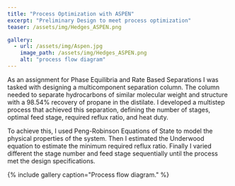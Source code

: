 ```yaml
---
title: "Process Optimization with ASPEN"
excerpt: "Preliminary Design to meet process optimization"
teaser: /assets/img/Hedges_ASPEN.png

gallery:
  - url: /assets/img/Aspen.jpg
    image_path: /assets/img/Hedges_ASPEN.png
    alt: "process flow diagram"
---
```


As an assignment for Phase Equilibria and Rate Based Separations I was tasked with designing a multicomponent separation column. The column needed to separate hydrocarbons of similar molecular weight and structure with a 98.54% recovery of propane in the distilate. I developed a multistep process that achieved this separation, defining the number of stages, optimal feed stage, required reflux ratio, and heat duty.

To achieve this, I used Peng-Robinson Equations of State to model the physical properties of the system. Then I estimated the Underwood equation to estimate the minimum required reflux ratio. Finally I varied different the stage number and feed stage sequentially until the process met the design specifications. 

{% include gallery caption="Process flow diagram." %}

